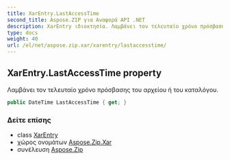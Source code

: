 ```yaml
---
title: XarEntry.LastAccessTime
second_title: Aspose.ZIP για Αναφορά API .NET
description: XarEntry ιδιοκτησία. Λαμβάνει τον τελευταίο χρόνο πρόσβασης του αρχείου ή του καταλόγου.
type: docs
weight: 40
url: /el/net/aspose.zip.xar/xarentry/lastaccesstime/
---
```

## XarEntry.LastAccessTime property

Λαμβάνει τον τελευταίο χρόνο πρόσβασης του αρχείου ή του καταλόγου.

```csharp
public DateTime LastAccessTime { get; }
```

### Δείτε επίσης

* class [XarEntry](../)
* χώρος ονομάτων [Aspose.Zip.Xar](../../xarentry/)
* συνέλευση [Aspose.Zip](../../../)


